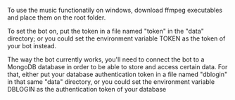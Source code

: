 To use the music functionatily on windows, download ffmpeg executables and place them on the root folder.

To set the bot on, put the token in a file named "token" in the "data" directory; or you could set the environment variable TOKEN as the token of your bot instead. 

The way the bot currently works, you'll need to connect the bot to a MongoDB database in order to be able to store and access certain data. For that, either put your database authentication token in a file named "dblogin" in that same "data" directory, or you could set the environment variable DBLOGIN as the authentication token of your database
